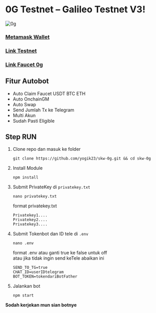 # 0G Testnet – Galileo Testnet V3!

![0g](https://github.com/user-attachments/assets/dd350620-830d-4486-bbd5-fd12cecffd57)

### [Metamask Wallet](https://chromewebstore.google.com/detail/metamask/nkbihfbeogaeaoehlefnkodbefgpgknn?utm_source=google.com)
### [Link Testnet](https://hub.0g.ai/)
### [Link Faucet 0g](https://faucet.0g.ai)


## Fitur Autobot
- Auto Claim Faucet USDT BTC ETH
- Auto OnchainGM
- Auto Swap
- Send Jumlah Tx ke Telegram
- Multi Akun
- Sudah Pasti Eligible

## Step RUN

1. Clone repo dan masuk ke folder
    ```
    git clone https://github.com/yogik23/skw-0g.git && cd skw-0g
    ```
2. Install Module
    ```
    npm install
    ```
3. Submit PrivateKey di `privatekey.txt`
    ```
    nano privatekey.txt
    ```
   format privatekey.txt
    ```
    Privatekey1....
    Privatekey2....
    Privatekey3....
    ```
4. Submit Tokenbot dan ID tele di `.env` 
    ```
    nano .env
    ```
   format .env atau ganti true ke false untuk off\
   atau jika tidak ingin send keTele abaikan ini
    ```
    SEND_TO_TG=true
    CHAT_ID=userIDtelegram
    BOT_TOKEN=tokendariBotFather
    ```
6. Jalankan bot 
    ```
    npm start
    ```


**Sodah kerjekan mun sian botnye**
